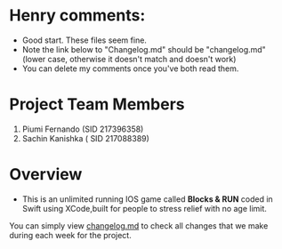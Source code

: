 # Henry comments:
- Good start. These files seem fine.
- Note the link below to "Changelog.md" should be "changelog.md" (lower case, otherwise it doesn't match and doesn't work)
- You can delete my comments once you've both read them.


# Project Team Members 

1. Piumi Fernando (SID 217396358)
2. Sachin Kanishka ( SID 217088389) 

# Overview 

- This is an unlimited running IOS  game called **Blocks & RUN** coded in Swift using XCode,built for people to stress relief with no age limit.

You can simply view [changelog.md](https://github.com/pwarnaku/SIT305-Project/blob/master/Changedlog.md) to check all changes that we make during each week for the project. 
